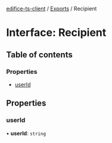 [edifice-ts-client](../README.md) / [Exports](../modules.md) / Recipient

# Interface: Recipient

## Table of contents

### Properties

- [userId](Recipient.md#userid)

## Properties

### userId

• **userId**: `string`
